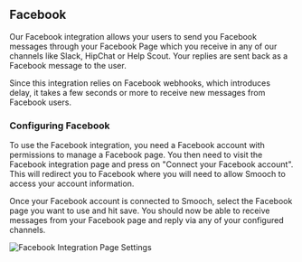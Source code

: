 ## Facebook

Our Facebook integration allows your users to send you Facebook messages through your Facebook Page which you receive in any of our channels like Slack, HipChat or Help Scout. Your replies are sent back as a Facebook message to the user.

<aside class="notice">
Since this integration relies on Facebook webhooks, which introduces delay, it takes a few seconds or more to receive new messages from Facebook users.
</aside>

### Configuring Facebook

To use the Facebook integration, you need a Facebook account with permissions to manage a Facebook page. You then need to visit the Facebook integration page and press on "Connect your Facebook account". This will redirect you to Facebook where you will need to allow Smooch to access your account information.

Once your Facebook account is connected to Smooch, select the Facebook page you want to use and hit save. You should now be able to receive messages from your Facebook page and reply via any of your configured channels.

![Facebook Integration Page Settings](/images/facebook_settings.png)
